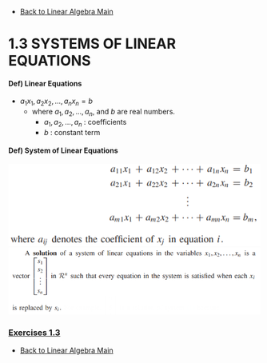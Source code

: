 * [Back to Linear Algebra Main](../../main.md)

# 1.3 SYSTEMS OF LINEAR EQUATIONS

#### Def) Linear Equations
* $a_1x_1, a_2x_2, ..., a_nx_n = b$
  * where $a_1, a_2, ..., a_n$, and $b$ are real numbers.
    * $a_1, a_2, ..., a_n$ : coefficients
    * $b$ : constant term

#### Def) System of Linear Equations
![](images/0301001.png)
![](images/0301002.png)


### [Exercises 1.3](./exercises.md)





* [Back to Linear Algebra Main](../../main.md)